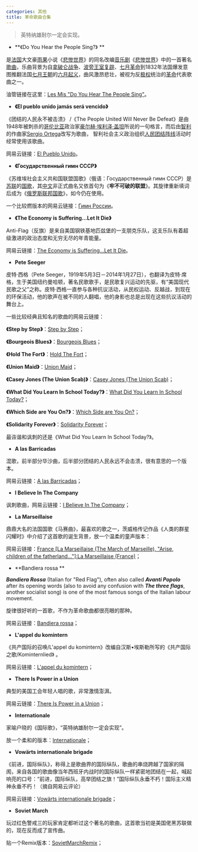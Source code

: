 ```yaml
---
categories: 其他
title: 革命歌曲合集
---
```


> 英特纳雄耐尔一定会实现。

- **《Do You Hear the People Sing?》 **

是[法国](https://zh.wikipedia.org/wiki/法國)大文豪[雨果](https://zh.wikipedia.org/wiki/雨果)小说《[悲惨世界](https://zh.wikipedia.org/wiki/悲惨世界)》的同名改编[音乐剧](https://zh.wikipedia.org/wiki/音樂劇)《[悲惨世界](https://zh.wikipedia.org/wiki/悲慘世界_(音樂劇))》中的一首著名[歌曲](https://zh.wikipedia.org/wiki/歌曲)，乐曲背景为自[拿破仑战争](https://zh.wikipedia.org/wiki/拿破崙戰爭)、[波旁王室复辟](https://zh.wikipedia.org/wiki/波旁复辟)、[七月革命](https://zh.wikipedia.org/wiki/七月革命)到1832年法国爆发意图推翻法国[七月王朝](https://zh.wikipedia.org/wiki/七月王朝)的[六月起义](https://zh.wikipedia.org/wiki/六月起义)，曲风激昂悲壮，被视为反[极权](https://zh.wikipedia.org/wiki/極權)统治的[革命](https://zh.wikipedia.org/wiki/革命)代表歌曲之一。

油管链接在这里：[Les Mis "Do You Hear The People Sing"](https://www.youtube.com/watch?v=gMYNfQlf1H8)。

- **《El pueblo unido jamás será vencido》**

 《团结的人民永不被击溃》 /《The People United Will Never Be Defeat》是由1948年被刺杀的[哥伦比亚](https://zh.wikipedia.org/wiki/哥倫比亞)政治家[豪尔赫·埃利泽·盖坦](https://zh.wikipedia.org/w/index.php?title=豪尔赫·埃利泽·盖坦&action=edit&redlink=1)所说的一句格言，而后由[智利](https://zh.wikipedia.org/wiki/智利)的作曲家[Sergio Ortega](https://zh.wikipedia.org/w/index.php?title=Sergio_Ortega&action=edit&redlink=1)改写为歌曲， 智利社会主义政治组织[人民团结阵线](https://zh.wikipedia.org/w/index.php?title=人民團結陣線&action=edit&redlink=1)活动时经常使用该歌曲。 

网易云链接：[El Pueblo Unido](https://music.163.com/#/song?id=444376798)。

- **《Государственный гимн СССР》**

《苏维埃社会主义共和国联盟国歌》（俄语：Государственный гимн СССР）是[苏联](https://zh.wikipedia.org/wiki/苏联)的[国歌](https://zh.wikipedia.org/wiki/国歌)，其[中文](https://zh.wikipedia.org/wiki/中文)非正式曲名又依首句为《**牢不可破的联盟**》。其旋律重新填词后成为《[俄罗斯联邦国歌](https://zh.wikipedia.org/wiki/俄罗斯联邦国歌)》，如今仍在使用。

一个比较燃版本的网易云链接：[Гимн России](https://music.163.com/#/song?id=4151525)。

- **《The Economy is Suffering…Let It Die》**

Anti-Flag（反旗）是来自美国钢铁基地匹兹堡的一支朋克乐队，这支乐队有着超级激进的政治态度和无穷无尽的年青能量。

网易云链接：[The Economy is Suffering…Let It Die](https://music.163.com/#/song?id=16508183)。

- **Pete Seeger**

皮特·西格（Pete Seeger，1919年5月3日－2014年1月27日），也翻译为皮特·席格，生于美国纽约曼哈顿，著名民歌歌手，是民歌复兴运动的先驱，有“美国现代民歌之父”之称。皮特·西格一直参与各种抗议活动，从民权运动、反越战，到现在的环保活动，他的歌声在被不同的人翻唱，他的身影也总是出现在这些抗议活动的舞台上。 

一些比较经典且知名的歌曲的网易云链接：

**《Step by Step》**：[Step by Step](https://music.163.com/#/song?id=21432482)；

**《Bourgeois Blues》**：[Bourgeois Blues](https://music.163.com/#/song?id=21432489)；

**《Hold The Fort》**：[Hold The Fort](https://music.163.com/#/song?id=565353810)；

**《Union Maid》**：[Union Maid]( https://music.163.com/#/song?id=21432481 )；

**《Casey Jones (The Union Scab)》**：[Casey Jones (The Union Scab)]( https://music.163.com/#/song?id=21432478 )；

**《What Did You Learn In School Today?》**：[What Did You Learn In School Today?]( https://music.163.com/#/song?id=21432573 )；

**《Which Side are You On?》**：[Which Side are You On?]( https://music.163.com/#/song?id=21432477 )；

**《Solidarity Forever》**：[Solidarity Forever]( https://music.163.com/#/song?id=21432483 )；

最诙谐和讽刺的还是《What Did You Learn In School Today?》。

- **A las Barricadas**

混歌，前半部分华沙曲，后半部分团结的人民永远不会击溃，很有意思的一个版本。

网易云链接：[A las Barricadas]( https://music.163.com/#/song?id=485207073 )；

- **I Believe In The Company**

讽刺歌曲，网易云链接：[I Believe In The Company]( https://music.163.com/#/song?id=18711701 )；

- **La Marseillaise**

鼎鼎大名的法国国歌《马赛曲》，最喜欢的歌之一，茨威格传记作品《人类的群星闪耀时》中介绍了这首歌的诞生背景，放一个温柔的童声版本：

网易云链接：[France [La Marseillaise (The March of Marseille), "Arise, children of the fatherland…"]:La Marseillaise (France)]( https://music.163.com/#/song?id=465877802 )；

- **Bandiera rossa **

***Bandiera Rossa*** (Italian for "Red Flag"), often also called ***Avanti Popolo*** after its opening words (also to avoid any confusion with ***The three flags***, another socialist song) is one of the most famous songs of the Italian labour movement.  

旋律很好听的一首歌，不作为革命歌曲都很亮眼的那种。

网易云链接：[Bandiera rossa]( https://music.163.com/#/song?id=558743677 )；

- **L'appel du komintern**

 《共产国际的召唤/L'appel du komintern》改编自汉斯•埃斯勒所写的《共产国际之歌/Kominternlied》 。

网易云链接：[L'appel du komintern]( https://music.163.com/#/song?id=558743678 )；

- **There Is Power in a Union**

典型的美国工会年轻人唱的歌，非常激情澎湃。

网易云链接：[There Is Power in a Union]( https://music.163.com/#/song?id=3482007 )；

- **Internationale**

家喻户晓的《国际歌》，“英特纳雄耐尔一定会实现”。

放一个柔和的版本：[Internationale]( https://music.163.com/#/song?id=494611357 )；

- **Vowärts internationale brigade**

《前进，国际纵队》，称得上是歌曲界的国际纵队，歌曲的串烧跨越了国家的隔阂，来自各国的歌曲像当年西班牙内战时的国际纵队一样紧密地团结在一起，喊起响亮的口号：“前进，国际纵队，高举团结之旗！”国际纵队永垂不朽！国际主义精神永垂不朽！（摘自网易云评论）

网易云链接：[Vowärts internationale brigade]( https://music.163.com/#/song?id=528038765 )；

- **Soviet March** 

玩过红色警戒三的玩家肯定都听过这个著名的歌曲，这首歌当初是美国佬黑苏联做的，现在反而成了宣传曲。

贴一个Remix版本：[SovietMarchRemix]( https://music.163.com/#/song?id=428375398 )；







